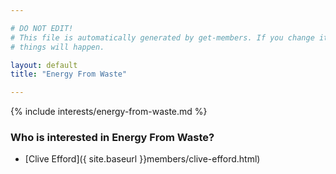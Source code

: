 ```yaml
---

# DO NOT EDIT!
# This file is automatically generated by get-members. If you change it, bad
# things will happen.

layout: default
title: "Energy From Waste"

---
```


{% include interests/energy-from-waste.md %}

### Who is interested in Energy From Waste?


* [Clive Efford]({ site.baseurl }}members/clive-efford.html)

